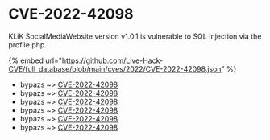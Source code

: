 # CVE-2022-42098

KLiK SocialMediaWebsite version v1.0.1 is vulnerable to SQL Injection via the profile.php.

{% embed url="https://github.com/Live-Hack-CVE/full_database/blob/main/cves/2022/CVE-2022-42098.json" %}


* bypazs ~> [CVE-2022-42098](https://www.alice-snow.ru/2022/database/cve-2022-42098/cve-2022-42098-bypazs)
* bypazs ~> [CVE-2022-42098](https://www.alice-snow.ru/2022/database/cve-2022-42098/cve-2022-42098-bypazs)
* bypazs ~> [CVE-2022-42098](https://www.alice-snow.ru/2022/database/cve-2022-42098/cve-2022-42098-bypazs)
* bypazs ~> [CVE-2022-42098](https://www.alice-snow.ru/2022/database/cve-2022-42098/cve-2022-42098-bypazs)
* bypazs ~> [CVE-2022-42098](https://www.alice-snow.ru/2022/database/cve-2022-42098/cve-2022-42098-bypazs)
* bypazs ~> [CVE-2022-42098](https://www.alice-snow.ru/2022/database/cve-2022-42098/cve-2022-42098-bypazs)